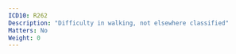 ```yaml
---
ICD10: R262
Description: "Difficulty in walking, not elsewhere classified"
Matters: No
Weight: 0
---
```

